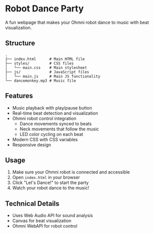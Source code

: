# Robot Dance Party

A fun webpage that makes your Ohmni robot dance to music with beat visualization.

## Structure

  ```
  .
  ├── index.html      # Main HTML file
  ├── styles/         # CSS files
  │   └── main.css    # Main stylesheet
  ├── js/             # JavaScript files
  │   └── main.js     # Main JS functionality
  └── dancemonkey.mp3 # Music file
  ```

## Features

- Music playback with play/pause button
- Real-time beat detection and visualization
- Ohmni robot control integration
  - Dance movements synced to beats
  - Neck movements that follow the music
  - LED color cycling on each beat
- Modern CSS with CSS variables
- Responsive design

## Usage

1. Make sure your Ohmni robot is connected and accessible
2. Open `index.html` in your browser
3. Click "Let's Dance!" to start the party
4. Watch your robot dance to the music!

## Technical Details

- Uses Web Audio API for sound analysis
- Canvas for beat visualization
- Ohmni WebAPI for robot control 